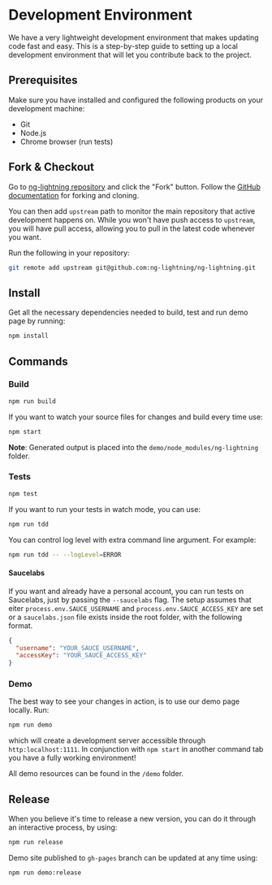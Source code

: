 # Development Environment

We have a very lightweight development environment that makes updating code fast and easy. This is a step-by-step guide to setting up a local development environment that will let you contribute back to the project.

## Prerequisites

Make sure you have installed and configured the following products on your development machine:

  * Git
  * Node.js
  * Chrome browser (run tests)

## Fork & Checkout

Go to [ng-lightning repository](https://github.com/ng-lightning/ng-lightning) and click the "Fork" button. Follow the [GitHub documentation](https://help.github.com/articles/fork-a-repo) for forking and cloning.

You can then add `upstream` path to monitor the main repository that active development happens on. While you won't have push access to `upstream`, you will have pull access, allowing you to pull in the latest code whenever you want.

Run the following in your repository:

```bash
git remote add upstream git@github.com:ng-lightning/ng-lightning.git
```

## Install

Get all the necessary dependencies needed to build, test and run demo page by running:

```bash
npm install
```

## Commands

### Build

```bash
npm run build
```

If you want to watch your source files for changes and build every time use:
```bash
npm start
```

**Note**: Generated output is placed into the `demo/node_modules/ng-lightning` folder.

### Tests

```bash
npm test
```

If you want to run your tests in watch mode, you can use:
```bash
npm run tdd
```

You can control log level with extra command line argument. For example:
```bash
npm run tdd -- --logLevel=ERROR
```

#### Saucelabs
If you want and already have a personal account, you can run tests on Saucelabs, just by passing the `--saucelabs` flag.
The setup assumes that eiter `process.env.SAUCE_USERNAME` and `process.env.SAUCE_ACCESS_KEY` are set or a `saucelabs.json` file exists inside the root folder, with the following format.

```json
{
  "username": "YOUR_SAUCE_USERNAME",
  "accessKey": "YOUR_SAUCE_ACCESS_KEY"
}
```

### Demo

The best way to see your changes in action, is to use our demo page locally. Run:
```bash
npm run demo
```
which will create a development server accessible through `http:localhost:1111`.
In conjunction with `npm start` in another command tab you have a fully working environment!

All demo resources can be found in the `/demo` folder.

## Release

When you believe it's time to release a new version, you can do it through an interactive process, by using:
```bash
npm run release
```

Demo site published to `gh-pages` branch can be updated at any time using:
```bash
npm run demo:release
```
